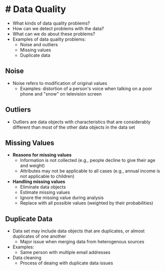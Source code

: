 # # Data Quality

- What kinds of data quality problems?
- How can we detect problems with the data?
- What can we do about these problems?
- Examples of data quality problems:
  - Noise and outliers
  - Missing values
  - Duplicate data

## Noise

- Noise refers to modification of original values
  - Examples: distortion of a person's voice when talking on a poor phone and "snow" on television screen

## Outliers

- Outliers are data objects with characteristics that are considerably different than most of the other data objects in the data set

## Missing Values

- **Reasons for missing values**
  - Information is not collected (e.g., people decline to give their age and weight)
  - Attributes may not be applicable to all cases (e.g., annual income is not applicable to children)
- **Handling missing values**
  - Eliminate data objects
  - Estimate missing values
  - Ignore the missing value during analysis
  - Replace with all possible values (weighted by their probabilities)

## Duplicate Data

- Data set may include data objects that are duplicates, or almost duplicates of one another
  - Major issue when merging data from heterogenous sources
- Examples:
  - Same person with multiple email addresses
- Data cleaning
  - Process of deaing with duplicate data issues